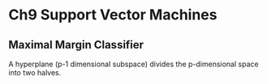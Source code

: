 # Ch9 Support Vector Machines



## Maximal Margin Classifier

A hyperplane (p-1 dimensional subspace) divides the p-dimensional space into two halves.
